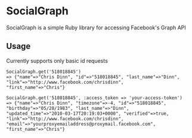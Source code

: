 SocialGraph
===========

SocialGraph is a simple Ruby library for accessing Facebook's Graph API

Usage
-----

Currently supports only basic id requests

    SocialGraph.get('518018845')
    => {"name"=>"Chris Dinn", "id"=>"518018845", "last_name"=>"Dinn", "link"=>"http://www.facebook.com/chrisdinn", 
    "first_name"=>"Chris"}
    
    SocialGraph.get('518018845', :access_token => 'your-access-token')
    => {"name"=>"Chris Dinn", "timezone"=>-4, "id"=>"518018845", "birthday"=>"05/28/1983", "last_name"=>"Dinn",
    "updated_time"=>"2010-03-17T20:19:03+0000", "verified"=>true, "link"=>"http://www.facebook.com/chrisdinn",
    "email"=>"yourproxyemailaddress@proxymail.facebook.com", "first_name"=>"Chris"}

